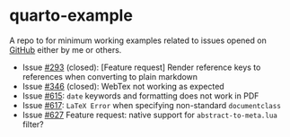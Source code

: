 # quarto-example

A repo to for minimum working examples related to issues opened on [GitHub](https://github.com/quarto-dev/quarto-cli) either by me or others.

- Issue [#293](https://github.com/quarto-dev/quarto-cli/issues/293) (closed): [Feature request] Render reference keys to references when converting to plain markdown
- Issue [#346](https://github.com/quarto-dev/quarto-cli/issues/346) (closed): WebTex not working as expected
- Issue [#615](https://github.com/quarto-dev/quarto-cli/issues/615): `date` keywords and formatting does not work in PDF
- Issue [#617](https://github.com/quarto-dev/quarto-cli/issues/617): `LaTeX Error` when specifying non-standard `documentclass`
- Issue [#627](https://github.com/quarto-dev/quarto-cli/issues/627) Feature request: native support for `abstract-to-meta.lua` filter?


